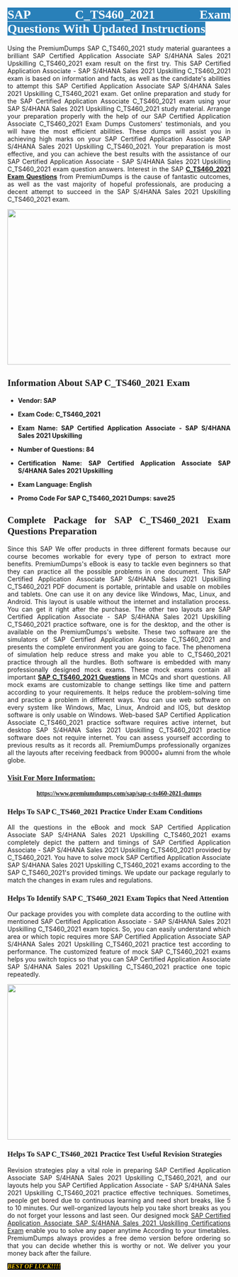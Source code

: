 <h1 style="text-align: justify;"><span style="color:#ffffff;"><span style="font-family:Georgia,serif;"><strong><span style="background-color:#2980b9;">SAP C_TS460_2021 Exam Questions With Updated Instructions</span></strong></span></span></h1>

<p style="text-align: justify;">Using the PremiumDumps SAP C_TS460_2021 study material guarantees a brilliant SAP Certified Application Associate SAP S/4HANA Sales 2021 Upskilling C_TS460_2021 exam result on the first try. This SAP Certified Application Associate - SAP S/4HANA Sales 2021 Upskilling C_TS460_2021 exam is based on information and facts, as well as the candidate's abilities to attempt this SAP Certified Application Associate SAP S/4HANA Sales 2021 Upskilling C_TS460_2021 exam. Get online preparation and study for the SAP Certified Application Associate C_TS460_2021 exam using your SAP S/4HANA Sales 2021 Upskilling C_TS460_2021 study material. Arrange your preparation properly with the help of our SAP Certified Application Associate C_TS460_2021 Exam Dumps Customers' testimonials, and you will have the most efficient abilities. These dumps will assist you in achieving high marks on your SAP Certified Application Associate SAP S/4HANA Sales 2021 Upskilling C_TS460_2021. Your preparation is most effective, and you can achieve the best results with the assistance of our SAP Certified Application Associate - SAP S/4HANA Sales 2021 Upskilling C_TS460_2021 exam question answers. Interest in the SAP <strong><a href="https://www.premiumdumps.com/sap/sap-c-ts460-2021-dumps">C_TS460_2021 Exam Questions</a></strong> from PremiumDumps is the cause of fantastic outcomes, as well as the vast majority of hopeful professionals, are producing a decent attempt to succeed in the SAP S/4HANA Sales 2021 Upskilling C_TS460_2021 exam.</p>

<p style="text-align: center;"><a href="https://www.premiumdumps.com/sap/sap-c-ts460-2021-dumps"><img alt="" src="https://i.imgur.com/P39uA2n.jpeg" style="width: 700px; height: 350px;" /></a></p>

<h2 style="text-align: justify;"><span style="font-family:Georgia,serif;"><strong>Information About SAP C_TS460_2021 Exam</strong></span></h2>

<ul>
	<li>
	<p style="text-align: justify;"><b>Vendor: SAP</b></p>
	</li>
	<li>
	<p style="text-align: justify;"><b>Exam Code: C_TS460_2021</b></p>
	</li>
	<li>
	<p style="text-align: justify;"><b>Exam Name: SAP Certified Application Associate - SAP S/4HANA Sales 2021 Upskilling</b></p>
	</li>
	<li>
	<p style="text-align: justify;"><b>Number of Questions: 84</b></p>
	</li>
	<li>
	<p style="text-align: justify;"><b>Certification Name: SAP Certified Application Associate SAP S/4HANA Sales 2021 Upskilling</b></p>
	</li>
	<li>
	<p style="text-align: justify;"><b>Exam Language: English</b></p>
	</li>
	<li>
	<p style="text-align: justify;"><b>Promo Code For SAP C_TS460_2021 Dumps: save25</b></p>
	</li>
</ul>

<h2 style="text-align: justify;"><span style="font-family:Georgia,serif;"><strong>Complete Package for SAP C_TS460_2021 Exam Questions Preparation</strong></span></h2>

<p style="text-align: justify;">Since this SAP We offer products in three different formats because our course becomes workable for every type of person to extract more benefits. PremiumDumps's eBook is easy to tackle even beginners so that they can practice all the possible problems in one document. This SAP Certified Application Associate SAP S/4HANA Sales 2021 Upskilling C_TS460_2021 PDF document is portable, printable and usable on mobiles and tablets. One can use it on any device like Windows, Mac, Linux, and Android. This layout is usable without the internet and installation process. You can get it right after the purchase. The other two layouts are SAP Certified Application Associate - SAP S/4HANA Sales 2021 Upskilling C_TS460_2021 practice software, one is for the desktop, and the other is available on the PremiumDumps's website. These two software are the simulators of SAP Certified Application Associate C_TS460_2021 and presents the complete environment you are going to face. The phenomena of simulation help reduce stress and make you able to C_TS460_2021 practice through all the hurdles. Both software is embedded with many professionally designed mock exams. These mock exams contain all important <strong><a href="https://www.premiumdumps.com/sap/sap-c-ts460-2021-dumps">SAP C_TS460_2021 Questions</a></strong> in MCQs and short questions. All mock exams are customizable to change settings like time and pattern according to your requirements. It helps reduce the problem-solving time and practice a problem in different ways. You can use web software on every system like Windows, Mac, Linux, Android and IOS, but desktop software is only usable on Windows. Web-based SAP Certified Application Associate C_TS460_2021 practice software requires active internet, but desktop SAP S/4HANA Sales 2021 Upskilling C_TS460_2021 practice software does not require internet. You can assess yourself according to previous results as it records all. PremiumDumps professionally organizes all the layouts after receiving feedback from 90000+ alumni from the whole globe.</p>

<h3><span style="font-family:Georgia,serif;"><strong><u>Visit For More Information:</u></strong></span></h3>

<p style="text-align: center;"><span style="font-size:14px;"><span style="font-family:Georgia,serif;"><strong><a href="https://www.premiumdumps.com/sap/sap-c-ts460-2021-dumps">https://www.premiumdumps.com/sap/sap-c-ts460-2021-dumps</a></strong></span></span></p>

<h3 style="text-align: justify;"><span style="font-family:Georgia,serif;"><strong><strong><strong>Helps To SAP C_TS460_2021 Practice Under Exam Conditions</strong></strong></strong></span></h3>

<p style="text-align: justify;">All the questions in the eBook and mock SAP Certified Application Associate SAP S/4HANA Sales 2021 Upskilling C_TS460_2021 exams completely depict the pattern and timings of SAP Certified Application Associate - SAP S/4HANA Sales 2021 Upskilling C_TS460_2021 provided by C_TS460_2021. You have to solve mock SAP Certified Application Associate SAP S/4HANA Sales 2021 Upskilling C_TS460_2021 exams according to the SAP C_TS460_2021's provided timings. We update our package regularly to match the changes in exam rules and regulations.</p>

<h3 style="text-align: justify;"><span style="font-family:Georgia,serif;"><strong><strong><strong>Helps To Identify SAP C_TS460_2021 Exam Topics that Need Attention</strong></strong></strong></span></h3>

<p style="text-align: justify;">Our package provides you with complete data according to the outline with mentioned SAP Certified Application Associate - SAP S/4HANA Sales 2021 Upskilling C_TS460_2021 exam topics. So, you can easily understand which area or which topic requires more SAP Certified Application Associate SAP S/4HANA Sales 2021 Upskilling C_TS460_2021 practice test according to performance. The customized feature of mock SAP C_TS460_2021 exams helps you switch topics so that you can SAP Certified Application Associate SAP S/4HANA Sales 2021 Upskilling C_TS460_2021 practice one topic repeatedly.</p>

<p style="text-align: center;"><strong><a href="https://www.premiumdumps.com/sap/sap-c-ts460-2021-dumps"><img alt="" src="https://i.imgur.com/2KPb8yb.jpeg" style="width: 700px; height: 350px;" /></a></strong></p>

<h3 style="text-align: justify;"><span style="font-family:Georgia,serif;"><strong><strong><strong>Helps To SAP C_TS460_2021 Practice Test Useful Revision Strategies</strong></strong></strong></span></h3>

<p style="text-align: justify;">Revision strategies play a vital role in preparing SAP Certified Application Associate SAP S/4HANA Sales 2021 Upskilling C_TS460_2021, and our layouts help you SAP Certified Application Associate - SAP S/4HANA Sales 2021 Upskilling C_TS460_2021 practice effective techniques. Sometimes, people get bored due to continuous learning and need short breaks, like 5 to 10 minutes. Our well-organized layouts help you take short breaks as you do not forget your lessons and last seen. Our designed mock <a href="http://https://www.premiumdumps.com/sap/sap-certified-application-associate-exam-dumps">SAP Certified Application Associate SAP S/4HANA Sales 2021 Upskilling Certifications Exam</a> enable you to solve any paper anytime According to your timetables. PremiumDumps always provides a free demo version before ordering so that you can decide whether this is worthy or not. We deliver you your money back after the failure.</p>

<p style="text-align: justify;"><span style="color:#f1c40f;"><strong><span style="font-family:Georgia,serif;"><span style="font-size:14px;"><em><strong><span style="background-color:#000000;">BEST OF LUCK!!!!</span></strong></em></span></span></strong></span></p>
